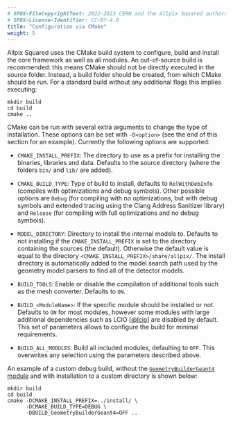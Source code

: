 ```yaml
---
# SPDX-FileCopyrightText: 2022-2023 CERN and the Allpix Squared authors
# SPDX-License-Identifier: CC-BY-4.0
title: "Configuration via CMake"
weight: 5
---
```


Allpix Squared uses the CMake build system to configure, build and install the core framework as well as all modules. An
out-of-source build is recommended: this means CMake should not be directly executed in the source folder. Instead, a build
folder should be created, from which CMake should be run. For a standard build without any additional flags this implies
executing:

```shell
mkdir build
cd build
cmake ..
```

CMake can be run with several extra arguments to change the type of installation. These options can be set with `-D<option>`
(see the end of this section for an example). Currently the following options are supported:

- `CMAKE_INSTALL_PREFIX`:
  The directory to use as a prefix for installing the binaries, libraries and data. Defaults to the source directory (where
  the folders `bin/` and `lib/` are added).

- `CMAKE_BUILD_TYPE`:
  Type of build to install, defaults to `RelWithDebInfo` (compiles with optimizations and debug symbols). Other possible
  options are `Debug` (for compiling with no optimizations, but with debug symbols and extended tracing using the Clang
  Address Sanitizer library) and `Release` (for compiling with full optimizations and no debug symbols).

- `MODEL_DIRECTORY`:
  Directory to install the internal models to. Defaults to not installing if the `CMAKE_INSTALL_PREFIX` is set to the
  directory containing the sources (the default). Otherwise the default value is equal to the directory
  `<CMAKE_INSTALL_PREFIX>/share/allpix/`. The install directory is automatically added to the model search path used by the
  geometry model parsers to find all of the detector models.

- `BUILD_TOOLS`:
  Enable or disable the compilation of additional tools such as the mesh converter. Defaults to `ON`.

- `BUILD_<ModuleName>`:
  If the specific module should be installed or not. Defaults to `ON` for most modules, however some modules with large
  additional dependencies such as LCIO \[[@lcio]\] are disabled by default. This set of parameters allows to configure the
  build for minimal requirements.

- `BUILD_ALL_MODULES`:
  Build all included modules, defaulting to `OFF`. This overwrites any selection using the parameters described above.

An example of a custom debug build, without the [`GeometryBuilderGeant4` module](../08_modules/geometrybuildergeant4.md) and
with installation to a custom directory is shown below:

```shell
mkdir build
cd build
cmake -DCMAKE_INSTALL_PREFIX=../install/ \
      -DCMAKE_BUILD_TYPE=DEBUG \
      -DBUILD_GeometryBuilderGeant4=OFF ..
```


[@lcio]: https://doi.org/10.1109/NSSMIC.2012.6551478
